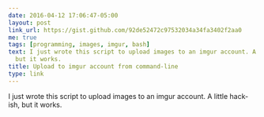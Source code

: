```yaml
---
date: 2016-04-12 17:06:47-05:00
layout: post
link_url: https://gist.github.com/92de52472c97532034a34fa3402f2aa0
me: true
tags: [programming, images, imgur, bash]
text: I just wrote this script to upload images to an imgur account. A little hack-ish,
  but it works.
title: Upload to imgur account from command-line
type: link
---
```

I just wrote this script to upload images to an imgur account. A little hack-ish, but it works.